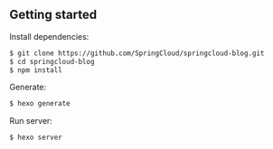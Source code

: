 ## Getting started

Install dependencies:

``` bash
$ git clone https://github.com/SpringCloud/springcloud-blog.git
$ cd springcloud-blog
$ npm install
```

Generate:

``` bash
$ hexo generate
```

Run server:

``` bash
$ hexo server
```
